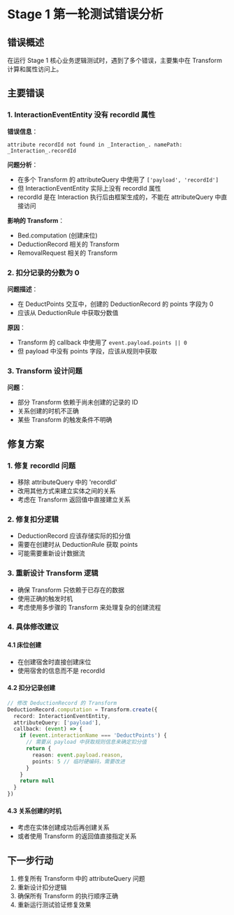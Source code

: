 # Stage 1 第一轮测试错误分析

## 错误概述
在运行 Stage 1 核心业务逻辑测试时，遇到了多个错误，主要集中在 Transform 计算和属性访问上。

## 主要错误

### 1. InteractionEventEntity 没有 recordId 属性
**错误信息**：
```
attribute recordId not found in _Interaction_. namePath: _Interaction_.recordId
```

**问题分析**：
- 在多个 Transform 的 attributeQuery 中使用了 `['payload', 'recordId']`
- 但 InteractionEventEntity 实际上没有 recordId 属性
- recordId 是在 Interaction 执行后由框架生成的，不能在 attributeQuery 中直接访问

**影响的 Transform**：
- Bed.computation (创建床位)
- DeductionRecord 相关的 Transform
- RemovalRequest 相关的 Transform

### 2. 扣分记录的分数为 0
**问题描述**：
- 在 DeductPoints 交互中，创建的 DeductionRecord 的 points 字段为 0
- 应该从 DeductionRule 中获取分数值

**原因**：
- Transform 的 callback 中使用了 `event.payload.points || 0`
- 但 payload 中没有 points 字段，应该从规则中获取

### 3. Transform 设计问题
**问题**：
- 部分 Transform 依赖于尚未创建的记录的 ID
- 关系创建的时机不正确
- 某些 Transform 的触发条件不明确

## 修复方案

### 1. 修复 recordId 问题
- 移除 attributeQuery 中的 'recordId'
- 改用其他方式来建立实体之间的关系
- 考虑在 Transform 返回值中直接建立关系

### 2. 修复扣分逻辑
- DeductionRecord 应该存储实际的扣分值
- 需要在创建时从 DeductionRule 获取 points
- 可能需要重新设计数据流

### 3. 重新设计 Transform 逻辑
- 确保 Transform 只依赖于已存在的数据
- 使用正确的触发时机
- 考虑使用多步骤的 Transform 来处理复杂的创建流程

### 4. 具体修改建议

#### 4.1 床位创建
- 在创建宿舍时直接创建床位
- 使用宿舍的信息而不是 recordId

#### 4.2 扣分记录创建
```typescript
// 修改 DeductionRecord 的 Transform
DeductionRecord.computation = Transform.create({
  record: InteractionEventEntity,
  attributeQuery: ['payload'],
  callback: (event) => {
    if (event.interactionName === 'DeductPoints') {
      // 需要从 payload 中获取规则信息来确定扣分值
      return {
        reason: event.payload.reason,
        points: 5 // 临时硬编码，需要改进
      }
    }
    return null
  }
})
```

#### 4.3 关系创建的时机
- 考虑在实体创建成功后再创建关系
- 或者使用 Transform 的返回值直接指定关系

## 下一步行动
1. 修复所有 Transform 中的 attributeQuery 问题
2. 重新设计扣分逻辑
3. 确保所有 Transform 的执行顺序正确
4. 重新运行测试验证修复效果 